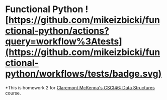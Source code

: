 # Functional Python ![https://github.com/mikeizbicki/functional-python/actions?query=workflow%3Atests](https://github.com/mikeizbicki/functional-python/workflows/tests/badge.svg)

*This is homework 2 for [Claremont McKenna's CSCI46: Data Structures](https://github.com/mikeizbicki/cmc-csci046) course.
